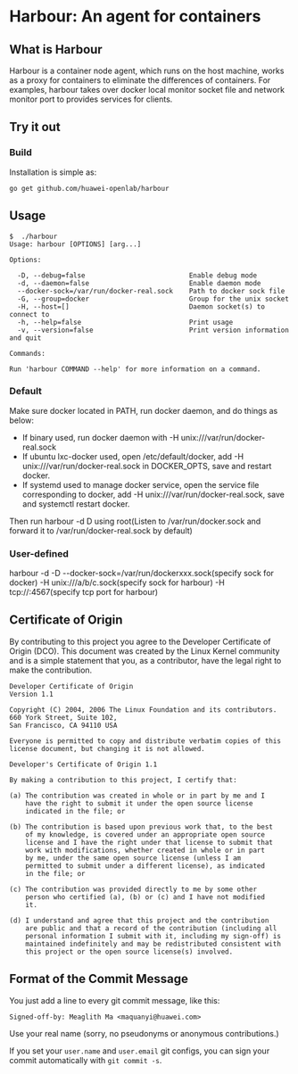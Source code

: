 # Harbour: An agent for containers

## What is Harbour
Harbour is a container node agent, which runs on the host machine, works as a proxy for containers to eliminate the differences of containers. For examples, harbour takes over docker local monitor socket file and network monitor port to provides services for clients.

## Try it out

### Build

Installation is simple as:

	go get github.com/huawei-openlab/harbour
	
## Usage

```
$  ./harbour
Usage: harbour [OPTIONS] [arg...]

Options:

  -D, --debug=false                          Enable debug mode
  -d, --daemon=false                         Enable daemon mode
  --docker-sock=/var/run/docker-real.sock    Path to docker sock file
  -G, --group=docker                         Group for the unix socket
  -H, --host=[]                              Daemon socket(s) to connect to
  -h, --help=false                           Print usage
  -v, --version=false                        Print version information and quit

Commands:

Run 'harbour COMMAND --help' for more information on a command.

```
### Default
Make sure docker located in PATH, run docker daemon, and do things as below:
- If binary used, run docker daemon with -H unix:///var/run/docker-real.sock
- If ubuntu lxc-docker used, open /etc/default/docker, add -H unix:///var/run/docker-real.sock in DOCKER_OPTS, save and restart docker.
- If systemd used to manage docker service, open the service file corresponding to docker, add -H unix:///var/run/docker-real.sock, save and systemctl restart docker.

Then run harbour -d D using root(Listen to /var/run/docker.sock and forward it to /var/run/docker-real.sock by default)

### User-defined
harbour -d -D --docker-sock=/var/run/dockerxxx.sock(specify sock for docker) -H unix:///a/b/c.sock(specify sock for harbour)  -H tcp://:4567(specify tcp port for harbour)

## Certificate of Origin
By contributing to this project you agree to the Developer Certificate of
Origin (DCO). This document was created by the Linux Kernel community and is a
simple statement that you, as a contributor, have the legal right to make the
contribution. 

```
Developer Certificate of Origin
Version 1.1

Copyright (C) 2004, 2006 The Linux Foundation and its contributors.
660 York Street, Suite 102,
San Francisco, CA 94110 USA

Everyone is permitted to copy and distribute verbatim copies of this
license document, but changing it is not allowed.

Developer's Certificate of Origin 1.1

By making a contribution to this project, I certify that:

(a) The contribution was created in whole or in part by me and I
    have the right to submit it under the open source license
    indicated in the file; or

(b) The contribution is based upon previous work that, to the best
    of my knowledge, is covered under an appropriate open source
    license and I have the right under that license to submit that
    work with modifications, whether created in whole or in part
    by me, under the same open source license (unless I am
    permitted to submit under a different license), as indicated
    in the file; or

(c) The contribution was provided directly to me by some other
    person who certified (a), (b) or (c) and I have not modified
    it.

(d) I understand and agree that this project and the contribution
    are public and that a record of the contribution (including all
    personal information I submit with it, including my sign-off) is
    maintained indefinitely and may be redistributed consistent with
    this project or the open source license(s) involved.
```

## Format of the Commit Message

You just add a line to every git commit message, like this:

    Signed-off-by: Meaglith Ma <maquanyi@huawei.com>

Use your real name (sorry, no pseudonyms or anonymous contributions.)

If you set your `user.name` and `user.email` git configs, you can sign your
commit automatically with `git commit -s`.
